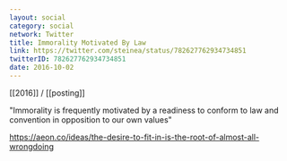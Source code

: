 ```yaml
---
layout: social
category: social
network: Twitter
title: Immorality Motivated By Law
link: https://twitter.com/steinea/status/782627762934734851
twitterID: 782627762934734851
date: 2016-10-02
---
```


[[2016]] / [[posting]]

"Immorality is frequently motivated by a readiness to conform to law and convention in opposition to our own values"

<https://aeon.co/ideas/the-desire-to-fit-in-is-the-root-of-almost-all-wrongdoing>
